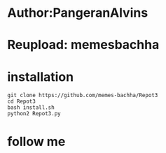 # Author:PangeranAlvins
# Reupload: memesbachha
# installation

```
git clone https://github.com/memes-bachha/Repot3
cd Repot3
bash install.sh
python2 Repot3.py

```
# follow me



